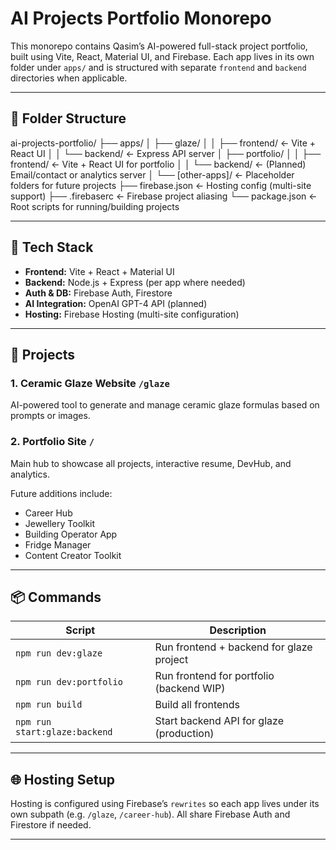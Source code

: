 # AI Projects Portfolio Monorepo

This monorepo contains Qasim’s AI-powered full-stack project portfolio, built using Vite, React, Material UI, and Firebase. Each app lives in its own folder under `apps/` and is structured with separate `frontend` and `backend` directories when applicable.

---

## 📁 Folder Structure

ai-projects-portfolio/
├── apps/
│ ├── glaze/
│ │ ├── frontend/ ← Vite + React UI
│ │ └── backend/ ← Express API server
│ ├── portfolio/
│ │ ├── frontend/ ← Vite + React UI for portfolio
│ │ └── backend/ ← (Planned) Email/contact or analytics server
│ └── [other-apps]/ ← Placeholder folders for future projects
├── firebase.json ← Hosting config (multi-site support)
├── .firebaserc ← Firebase project aliasing
└── package.json ← Root scripts for running/building projects

---

## 🔧 Tech Stack

- **Frontend:** Vite + React + Material UI
- **Backend:** Node.js + Express (per app where needed)
- **Auth & DB:** Firebase Auth, Firestore
- **AI Integration:** OpenAI GPT-4 API (planned)
- **Hosting:** Firebase Hosting (multi-site configuration)

---

## 🚀 Projects

### 1. Ceramic Glaze Website `/glaze`
AI-powered tool to generate and manage ceramic glaze formulas based on prompts or images.

### 2. Portfolio Site `/`
Main hub to showcase all projects, interactive resume, DevHub, and analytics.

Future additions include:
- Career Hub
- Jewellery Toolkit
- Building Operator App
- Fridge Manager
- Content Creator Toolkit

---

## 📦 Commands

| Script | Description |
|--------|-------------|
| `npm run dev:glaze` | Run frontend + backend for glaze project |
| `npm run dev:portfolio` | Run frontend for portfolio (backend WIP) |
| `npm run build` | Build all frontends |
| `npm run start:glaze:backend` | Start backend API for glaze (production) |

---

## 🌐 Hosting Setup

Hosting is configured using Firebase’s `rewrites` so each app lives under its own subpath (e.g. `/glaze`, `/career-hub`). All share Firebase Auth and Firestore if needed.

---